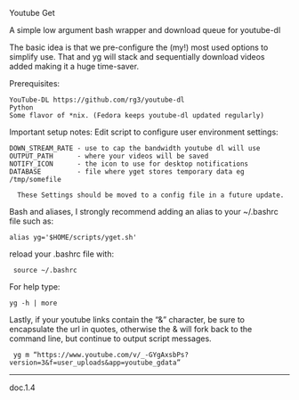 Youtube Get

A simple low argument bash wrapper and download queue for youtube-dl

The basic idea is that we pre-configure the (my!) most used options to simplify use. That and yg will stack and sequentially download videos added making it a huge time-saver.

Prerequisites:

    YouTube-DL https://github.com/rg3/youtube-dl
    Python
    Some flavor of *nix. (Fedora keeps youtube-dl updated regularly)

Important setup notes: Edit script to configure user environment settings:

    DOWN_STREAM_RATE - use to cap the bandwidth youtube dl will use
    OUTPUT_PATH      - where your videos will be saved
    NOTIFY_ICON      - the icon to use for desktop notifications
    DATABASE         - file where yget stores temporary data eg /tmp/somefile
    
      These Settings should be moved to a config file in a future update.

Bash and aliases, I strongly recommend adding an alias to your ~/.bashrc file such as:

    alias yg='$HOME/scripts/yget.sh'

reload your .bashrc file with:

     source ~/.bashrc
     
For help type:

    yg -h | more

Lastly, if your youtube links contain the “&” character, be sure to encapsulate the url in quotes, otherwise the & will fork back to the command line, but continue to output script messages.

     yg m “https://www.youtube.com/v/_-GYgAxsbPs?version=3&f=user_uploads&app=youtube_gdata”

-------
doc.1.4

